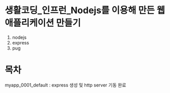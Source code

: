 
# 생활코딩_인프런_Nodejs를 이용해 만든 웹애플리케이션 만들기
1. nodejs
2. express
3. pug


# 목차
myapp_0001_default : express 생성 및 http server 기동 완료

